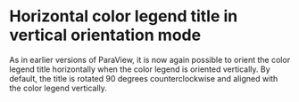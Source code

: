 # Horizontal color legend title in vertical orientation mode

As in earlier versions of ParaView, it is now again possible to orient the
color legend title horizontally when the color legend is oriented vertically.
By default, the title is rotated 90 degrees counterclockwise and aligned with
the color legend vertically.
